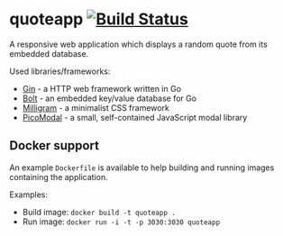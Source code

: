 # quoteapp [![Build Status](https://travis-ci.org/gabor-bata/quoteapp.svg?branch=master)](https://travis-ci.org/gabor-bata/quoteapp)
A responsive web application which displays a random quote from its embedded database.

Used libraries/frameworks:

* [Gin](https://github.com/gin-gonic/gin) - a HTTP web framework written in Go
* [Bolt](https://github.com/boltdb/bolt) - an embedded key/value database for Go
* [Milligram](https://github.com/milligram/milligram) - a minimalist CSS framework
* [PicoModal](https://github.com/Nycto/PicoModal) - a small, self-contained JavaScript modal library

## Docker support
An example `Dockerfile` is available to help building and running images containing the application.

Examples:
* Build image: `docker build -t quoteapp .`
* Run image: `docker run -i -t -p 3030:3030 quoteapp`
